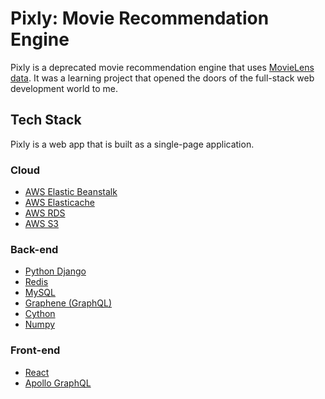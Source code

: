 # Pixly: Movie Recommendation Engine

Pixly is a deprecated movie recommendation engine that uses [MovieLens data](https://grouplens.org/datasets/movielens/). 
It was a learning project that opened the doors of the full-stack web development world to me. 

## Tech Stack
Pixly is a web app that is built as a single-page application.

### Cloud
- [AWS Elastic Beanstalk](https://aws.amazon.com/tr/elasticbeanstalk/)
- [AWS Elasticache](https://aws.amazon.com/tr/elasticache/)
- [AWS RDS](https://aws.amazon.com/rds/)
- [AWS S3](https://aws.amazon.com/s3/)

### Back-end
- [Python Django](https://www.djangoproject.com/)
- [Redis](https://redis.io/)
- [MySQL](https://www.mysql.com/)
- [Graphene (GraphQL)](https://graphene-python.org/)
- [Cython](https://cython.org/)
- [Numpy](https://numpy.org/)

### Front-end
- [React](https://reactjs.org)
- [Apollo GraphQL](https://www.apollographql.com/docs/react/)

